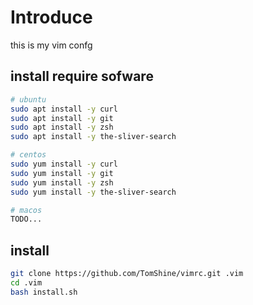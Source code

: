 # Introduce

this is my vim confg


## install require sofware

``` sh
# ubuntu
sudo apt install -y curl
sudo apt install -y git 
sudo apt install -y zsh 
sudo apt install -y the-sliver-search

# centos
sudo yum install -y curl
sudo yum install -y git
sudo yum install -y zsh
sudo yum install -y the-sliver-search

# macos
TODO...
```

## install 

``` sh
git clone https://github.com/TomShine/vimrc.git .vim
cd .vim
bash install.sh
```

